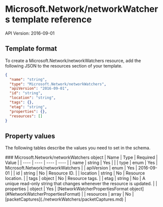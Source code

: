 # Microsoft.Network/networkWatchers template reference
API Version: 2016-09-01
## Template format

To create a Microsoft.Network/networkWatchers resource, add the following JSON to the resources section of your template.

```json
{
  "name": "string",
  "type": "Microsoft.Network/networkWatchers",
  "apiVersion": "2016-09-01",
  "id": "string",
  "location": "string",
  "tags": {},
  "etag": "string",
  "properties": {},
  "resources": []
}
```
## Property values

The following tables describe the values you need to set in the schema.

<a id="Microsoft.Network/networkWatchers" />
### Microsoft.Network/networkWatchers object
|  Name | Type | Required | Value |
|  ---- | ---- | ---- | ---- |
|  name | string | Yes |  |
|  type | enum | Yes | Microsoft.Network/networkWatchers |
|  apiVersion | enum | Yes | 2016-09-01 |
|  id | string | No | Resource ID. |
|  location | string | No | Resource location. |
|  tags | object | No | Resource tags. |
|  etag | string | No | A unique read-only string that changes whenever the resource is updated. |
|  properties | object | Yes | [NetworkWatcherPropertiesFormat object](#NetworkWatcherPropertiesFormat) |
|  resources | array | No | [packetCaptures](./networkWatchers/packetCaptures.md) |

